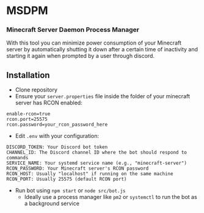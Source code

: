 # MSDPM
### Minecraft Server Daemon Process Manager

With this tool you can minimize power consumption of your Minecraft server by automatically shutting it down after a certain time of inactivity and starting it again when prompted by a user through discord.

## Installation
- Clone repository
- Ensure your `server.properties` file inside the folder of your minecraft server has RCON enabled:
```dotenv
enable-rcon=true
rcon.port=25575
rcon.password=your_rcon_password_here
```
- Edit `.env` with your configuration:
```dotenv
DISCORD_TOKEN: Your Discord bot token
CHANNEL_ID: The Discord channel ID where the bot should respond to commands
SERVICE_NAME: Your systemd service name (e.g., "minecraft-server")
RCON_PASSWORD: Your Minecraft server's RCON password
RCON_HOST: Usually "localhost" if running on the same machine
RCON_PORT: Usually 25575 (default RCON port)
```
- Run bot using `npm start` or `node src/bot.js`
  - Ideally use a process manager like `pm2` or `systemctl` to run the bot as a background service